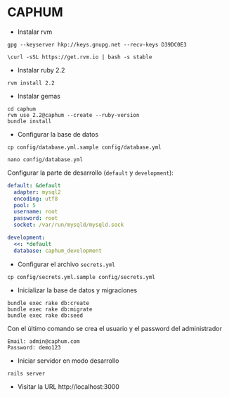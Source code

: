 # CAPHUM

* Instalar rvm

```console
gpg --keyserver hkp://keys.gnupg.net --recv-keys D39DC0E3

\curl -sSL https://get.rvm.io | bash -s stable
```

* Instalar ruby 2.2

```console
rvm install 2.2
```

* Instalar gemas

```console
cd caphum
rvm use 2.2@caphum --create --ruby-version
bundle install
```

* Configurar la base de datos

```console
cp config/database.yml.sample config/database.yml

nano config/database.yml
```

Configurar la parte de desarrollo (`default` y `development`):

```yaml
default: &default
  adapter: mysql2
  encoding: utf8
  pool: 5
  username: root
  password: root
  socket: /var/run/mysqld/mysqld.sock

development:
  <<: *default
  database: caphum_development
```

* Configurar el archivo `secrets.yml`

```console
cp config/secrets.yml.sample config/secrets.yml
```

* Inicializar la base de datos y migraciones

```console
bundle exec rake db:create
bundle exec rake db:migrate
bundle exec rake db:seed
```

Con el último comando se crea el usuario y el password del administrador

```
Email: admin@caphum.com
Password: demo123
```

* Iniciar servidor en modo desarrollo

```console
rails server
```

* Visitar la URL http://localhost:3000
